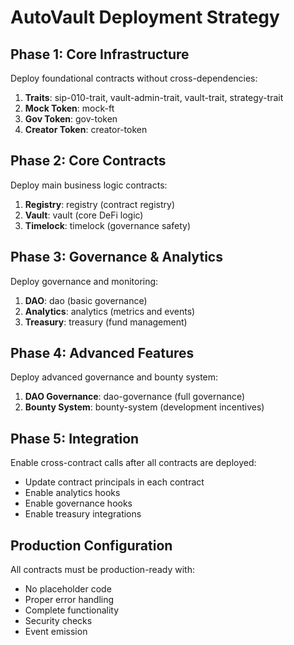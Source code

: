 # AutoVault Deployment Strategy

## Phase 1: Core Infrastructure

Deploy foundational contracts without cross-dependencies:

1. **Traits**: sip-010-trait, vault-admin-trait, vault-trait, strategy-trait
2. **Mock Token**: mock-ft
3. **Gov Token**: gov-token
4. **Creator Token**: creator-token

## Phase 2: Core Contracts

Deploy main business logic contracts:

1. **Registry**: registry (contract registry)
2. **Vault**: vault (core DeFi logic)
3. **Timelock**: timelock (governance safety)

## Phase 3: Governance & Analytics

Deploy governance and monitoring:

1. **DAO**: dao (basic governance)
2. **Analytics**: analytics (metrics and events)
3. **Treasury**: treasury (fund management)

## Phase 4: Advanced Features

Deploy advanced governance and bounty system:

1. **DAO Governance**: dao-governance (full governance)
2. **Bounty System**: bounty-system (development incentives)

## Phase 5: Integration

Enable cross-contract calls after all contracts are deployed:

- Update contract principals in each contract
- Enable analytics hooks
- Enable governance hooks
- Enable treasury integrations

## Production Configuration

All contracts must be production-ready with:

- No placeholder code
- Proper error handling
- Complete functionality
- Security checks
- Event emission
